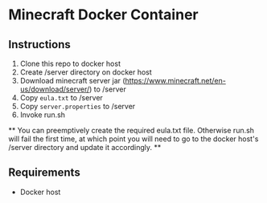 # Minecraft Docker Container

## Instructions

1) Clone this repo to docker host
2) Create /server directory on docker host
3) Download minecraft server jar (https://www.minecraft.net/en-us/download/server/) to /server
4) Copy `eula.txt` to /server
5) Copy `server.properties` to /server
6) Invoke run.sh

** You can preemptively create the required eula.txt file. Otherwise run.sh will fail the first time, at which point you will need to go to the docker host's /server directory and update it accordingly. **


## Requirements
- Docker host
